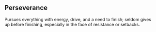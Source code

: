 ## Perseverance 

Pursues everything with energy, drive, and a need to finish; seldom gives up before finishing, especially in the face of resistance or setbacks.